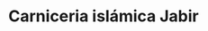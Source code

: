 ---
title: "Carniceria islámica Jabir"
url: /mostoles/carniceria-islamica-jabir/
shop: carnicero
---